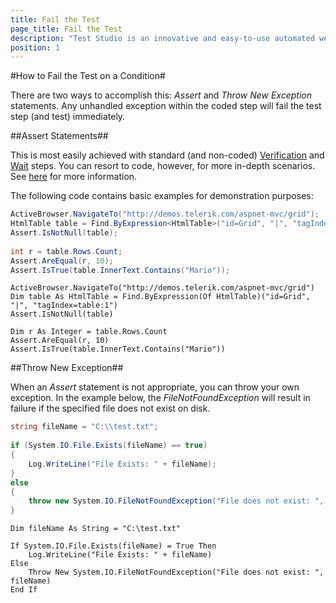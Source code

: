```yaml
---
title: Fail the Test
page_title: Fail the Test
description: "Test Studio is an innovative and easy-to-use automated web, WPF and load testing solution. Test Studio tests support essential technologies like ASP.NET AJAX, Silverlight, PHP and MVC. HTML5, Testing framework, functional testing, performance testing, load testing, exploratory testing, manual testing."
position: 1
---
```

#How to Fail the Test on a Condition#

There are two ways to accomplish this: *Assert* and *Throw New Exception* statements. Any unhandled exception within the coded step will fail the test step (and test) immediately.

##Assert Statements##

This is most easily achieved with standard (and non-coded) <a href="/features/verifications/advanced-verification" target="_blank">Verification</a> and <a href="/features/verifications/Wait" target="_blank">Wait</a> steps. You can resort to code, however, for more in-depth scenarios. See <a href="/testing-framework/write-tests-in-code/intermediate-topics-wtc/html-control-suite-wtc/html-asserts" target="_blank">here</a> for more information.
 
The following code contains basic examples for demonstration purposes:

```C#
ActiveBrowser.NavigateTo("http://demos.telerik.com/aspnet-mvc/grid");
HtmlTable table = Find.ByExpression<HtmlTable>("id=Grid", "|", "tagIndex=table:1");
Assert.IsNotNull(table);
 
int r = table.Rows.Count;
Assert.AreEqual(r, 10);
Assert.IsTrue(table.InnerText.Contains("Mario"));
```

```VB
ActiveBrowser.NavigateTo("http://demos.telerik.com/aspnet-mvc/grid")
Dim table As HtmlTable = Find.ByExpression(Of HtmlTable)("id=Grid", "|", "tagIndex=table:1")
Assert.IsNotNull(table)
 
Dim r As Integer = table.Rows.Count
Assert.AreEqual(r, 10)
Assert.IsTrue(table.InnerText.Contains("Mario"))
```

##Throw New Exception##

When an *Assert* statement is not appropriate, you can throw your own exception. In the example below, the *FileNotFoundException* will result in failure if the specified file does not exist on disk.

```C#
string fileName = "C:\\test.txt";
 
if (System.IO.File.Exists(fileName) == true)
{
    Log.WriteLine("File Exists: " + fileName);
}
else
{
    throw new System.IO.FileNotFoundException("File does not exist: ", fileName);
}
```

```VB
Dim fileName As String = "C:\test.txt"
 
If System.IO.File.Exists(fileName) = True Then
    Log.WriteLine("File Exists: " + fileName)
Else
    Throw New System.IO.FileNotFoundException("File does not exist: ", fileName)
End If
```


